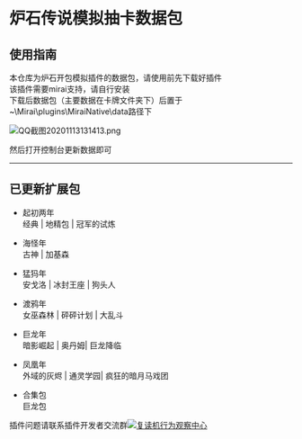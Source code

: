 # 炉石传说模拟抽卡数据包
## 使用指南
本仓库为炉石开包模拟插件的数据包，请使用前先下载好插件  
该插件需要mirai支持，请自行安装  
下载后数据包（主要数据在卡牌文件夹下）后置于~\Mirai\plugins\MiraiNative\data路径下   


![QQ截图20201113131413.png](https://i.loli.net/2020/11/13/91BfNqa3SOVtygr.png)




然后打开控制台更新数据即可

***

## 已更新扩展包


- 起初两年  
 经典 | 地精包 | 冠军的试炼  
- 海怪年  
古神 | 加基森    
- 猛犸年  
安戈洛 | 冰封王座 | 狗头人  
- 渡鸦年  
女巫森林 | 砰砰计划 | 大乱斗  
- 巨龙年  
暗影崛起 | 奥丹姆| 巨龙降临  
- 凤凰年    
外域的灰烬 | 通灵学园| 疯狂的暗月马戏团

- 合集包  
巨龙包



插件问题请联系插件开发者交流群<a target="_blank" href="https://qm.qq.com/cgi-bin/qm/qr?k=lqxi6UPqe3WDrdnWtoVWUejRT5RbMbJT&jump_from=webapi"><img border="0" src="//pub.idqqimg.com/wpa/images/group.png" alt="复读机行为观察中心" title="复读机行为观察中心"></a>
